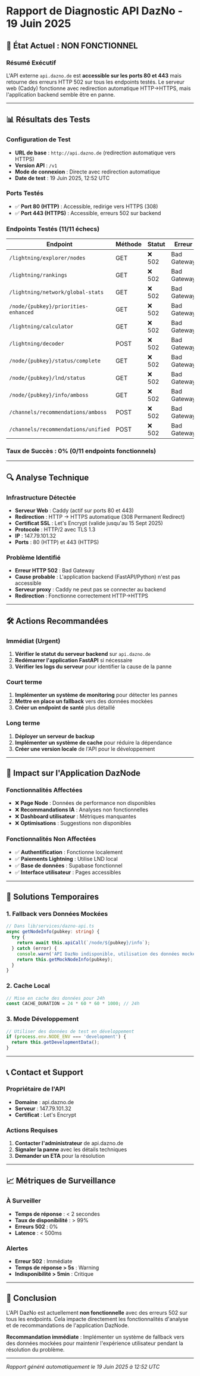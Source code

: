 # Rapport de Diagnostic API DazNo - 19 Juin 2025

## 🚨 État Actuel : **NON FONCTIONNEL**

### Résumé Exécutif
L'API externe `api.dazno.de` est **accessible sur les ports 80 et 443** mais retourne des erreurs HTTP 502 sur tous les endpoints testés. Le serveur web (Caddy) fonctionne avec redirection automatique HTTP→HTTPS, mais l'application backend semble être en panne.

---

## 📊 Résultats des Tests

### Configuration de Test
- **URL de base** : `http://api.dazno.de` (redirection automatique vers HTTPS)
- **Version API** : `/v1`
- **Mode de connexion** : Directe avec redirection automatique
- **Date de test** : 19 Juin 2025, 12:52 UTC

### Ports Testés
- ✅ **Port 80 (HTTP)** : Accessible, redirige vers HTTPS (308)
- ✅ **Port 443 (HTTPS)** : Accessible, erreurs 502 sur backend

### Endpoints Testés (11/11 échecs)

| Endpoint | Méthode | Statut | Erreur |
|----------|---------|--------|--------|
| `/lightning/explorer/nodes` | GET | ❌ 502 | Bad Gateway |
| `/lightning/rankings` | GET | ❌ 502 | Bad Gateway |
| `/lightning/network/global-stats` | GET | ❌ 502 | Bad Gateway |
| `/node/{pubkey}/priorities-enhanced` | GET | ❌ 502 | Bad Gateway |
| `/lightning/calculator` | GET | ❌ 502 | Bad Gateway |
| `/lightning/decoder` | POST | ❌ 502 | Bad Gateway |
| `/node/{pubkey}/status/complete` | GET | ❌ 502 | Bad Gateway |
| `/node/{pubkey}/lnd/status` | GET | ❌ 502 | Bad Gateway |
| `/node/{pubkey}/info/amboss` | GET | ❌ 502 | Bad Gateway |
| `/channels/recommendations/amboss` | POST | ❌ 502 | Bad Gateway |
| `/channels/recommendations/unified` | POST | ❌ 502 | Bad Gateway |

### Taux de Succès : **0%** (0/11 endpoints fonctionnels)

---

## 🔍 Analyse Technique

### Infrastructure Détectée
- **Serveur Web** : Caddy (actif sur ports 80 et 443)
- **Redirection** : HTTP → HTTPS automatique (308 Permanent Redirect)
- **Certificat SSL** : Let's Encrypt (valide jusqu'au 15 Sept 2025)
- **Protocole** : HTTP/2 avec TLS 1.3
- **IP** : 147.79.101.32
- **Ports** : 80 (HTTP) et 443 (HTTPS)

### Problème Identifié
- **Erreur HTTP 502** : Bad Gateway
- **Cause probable** : L'application backend (FastAPI/Python) n'est pas accessible
- **Serveur proxy** : Caddy ne peut pas se connecter au backend
- **Redirection** : Fonctionne correctement HTTP→HTTPS

---

## 🛠️ Actions Recommandées

### Immédiat (Urgent)
1. **Vérifier le statut du serveur backend** sur `api.dazno.de`
2. **Redémarrer l'application FastAPI** si nécessaire
3. **Vérifier les logs du serveur** pour identifier la cause de la panne

### Court terme
1. **Implémenter un système de monitoring** pour détecter les pannes
2. **Mettre en place un fallback** vers des données mockées
3. **Créer un endpoint de santé** plus détaillé

### Long terme
1. **Déployer un serveur de backup**
2. **Implémenter un système de cache** pour réduire la dépendance
3. **Créer une version locale** de l'API pour le développement

---

## 📱 Impact sur l'Application DazNode

### Fonctionnalités Affectées
- ❌ **Page Node** : Données de performance non disponibles
- ❌ **Recommandations IA** : Analyses non fonctionnelles
- ❌ **Dashboard utilisateur** : Métriques manquantes
- ❌ **Optimisations** : Suggestions non disponibles

### Fonctionnalités Non Affectées
- ✅ **Authentification** : Fonctionne localement
- ✅ **Paiements Lightning** : Utilise LND local
- ✅ **Base de données** : Supabase fonctionnel
- ✅ **Interface utilisateur** : Pages accessibles

---

## 🔧 Solutions Temporaires

### 1. Fallback vers Données Mockées
```typescript
// Dans lib/services/dazno-api.ts
async getNodeInfo(pubkey: string) {
  try {
    return await this.apiCall(`/node/${pubkey}/info`);
  } catch (error) {
    console.warn('API DazNo indisponible, utilisation des données mockées');
    return this.getMockNodeInfo(pubkey);
  }
}
```

### 2. Cache Local
```typescript
// Mise en cache des données pour 24h
const CACHE_DURATION = 24 * 60 * 60 * 1000; // 24h
```

### 3. Mode Développement
```typescript
// Utiliser des données de test en développement
if (process.env.NODE_ENV === 'development') {
  return this.getDevelopmentData();
}
```

---

## 📞 Contact et Support

### Propriétaire de l'API
- **Domaine** : api.dazno.de
- **Serveur** : 147.79.101.32
- **Certificat** : Let's Encrypt

### Actions Requises
1. **Contacter l'administrateur** de api.dazno.de
2. **Signaler la panne** avec les détails techniques
3. **Demander un ETA** pour la résolution

---

## 📈 Métriques de Surveillance

### À Surveiller
- **Temps de réponse** : < 2 secondes
- **Taux de disponibilité** : > 99%
- **Erreurs 502** : 0%
- **Latence** : < 500ms

### Alertes
- **Erreur 502** : Immédiate
- **Temps de réponse > 5s** : Warning
- **Indisponibilité > 5min** : Critique

---

## 🎯 Conclusion

L'API DazNo est actuellement **non fonctionnelle** avec des erreurs 502 sur tous les endpoints. Cela impacte directement les fonctionnalités d'analyse et de recommandations de l'application DazNode.

**Recommandation immédiate** : Implémenter un système de fallback vers des données mockées pour maintenir l'expérience utilisateur pendant la résolution du problème.

---

*Rapport généré automatiquement le 19 Juin 2025 à 12:52 UTC* 